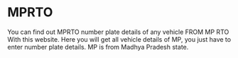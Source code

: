 # MPRTO
You can find out MPRTO number plate details of any vehicle FROM MP RTO With this website. Here you will get all vehicle details of MP, you just have to enter number plate details. MP is from Madhya Pradesh state.
